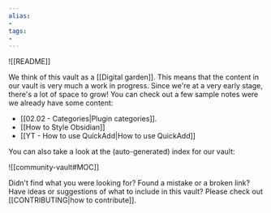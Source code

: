 ```yaml
---
alias:
- 
tags:
- 
---
```



![[README]]


We think of this vault as a [[Digital garden]]. This means that the content in our vault is very much a work in progress. Since we're at a very early stage, there's a lot of space to grow! You can check out a few sample notes were we already have some content:

- [[02.02 - Categories|Plugin categories]].
- [[How to Style Obsidian]]
- [[YT - How to use QuickAdd|How to use QuickAdd]]

You can also take a look at the (auto-generated) index for our vault:

![[community-vault#MOC]]

Didn't find what you were looking for? Found a mistake or a broken link? Have ideas or suggestions of what to include in this vault? Please check out [[CONTRIBUTING|how to contribute]].
